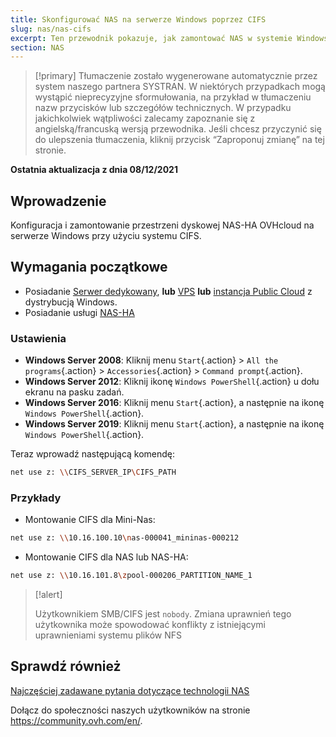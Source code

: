 ```yaml
---
title: Skonfigurować NAS na serwerze Windows poprzez CIFS
slug: nas/nas-cifs
excerpt: Ten przewodnik pokazuje, jak zamontować NAS w systemie Windows Server poprzez CIFS.
section: NAS
---
```


> [!primary]
> Tłumaczenie zostało wygenerowane automatycznie przez system naszego partnera SYSTRAN. W niektórych przypadkach mogą wystąpić nieprecyzyjne sformułowania, na przykład w tłumaczeniu nazw przycisków lub szczegółów technicznych. W przypadku jakichkolwiek wątpliwości zalecamy zapoznanie się z angielską/francuską wersją przewodnika. Jeśli chcesz przyczynić się do ulepszenia tłumaczenia, kliknij przycisk “Zaproponuj zmianę” na tej stronie.
>

**Ostatnia aktualizacja z dnia 08/12/2021**

## Wprowadzenie

Konfiguracja i zamontowanie przestrzeni dyskowej NAS-HA OVHcloud na serwerze Windows przy użyciu systemu CIFS.

## Wymagania początkowe

- Posiadanie [Serwer dedykowany](https://www.ovhcloud.com/pl/bare-metal/), **lub**  [VPS](https://www.ovhcloud.com/pl/vps/) **lub** [instancja Public Cloud](https://www.ovhcloud.com/pl/public-cloud/) z dystrybucją Windows.
- Posiadanie usługi [NAS-HA](https://www.ovh.pl/nas/)

### Ustawienia

- **Windows Server 2008**: Kliknij menu `Start`{.action} > `All the programs`{.action} > `Accessories`{.action} > `Command prompt`{.action}.
- **Windows Server 2012**: Kliknij ikonę `Windows PowerShell`{.action} u dołu ekranu na pasku zadań.
- **Windows Server 2016**: Kliknij menu `Start`{.action}, a następnie na ikonę `Windows PowerShell`{.action}.
- **Windows Server 2019**: Kliknij menu `Start`{.action}, a następnie na ikonę `Windows PowerShell`{.action}.

Teraz wprowadź następującą komendę:

```bash
net use z: \\CIFS_SERVER_IP\CIFS_PATH
```

### Przykłady

- Montowanie CIFS dla Mini-Nas:

```bash
net use z: \\10.16.100.10\nas-000041_mininas-000212
```

- Montowanie CIFS dla NAS lub NAS-HA:

```bash
net use z: \\10.16.101.8\zpool-000206_PARTITION_NAME_1
```

> [!alert]
>
> Użytkownikiem SMB/CIFS jest `nobody`. Zmiana uprawnień tego użytkownika może spowodować konflikty z istniejącymi uprawnieniami systemu plików NFS 
> 

## Sprawdź również

[Najczęściej zadawane pytania dotyczące technologii NAS](https://docs.ovh.com/pl/storage/faq-nas/)

Dołącz do społeczności naszych użytkowników na stronie <https://community.ovh.com/en/>.
